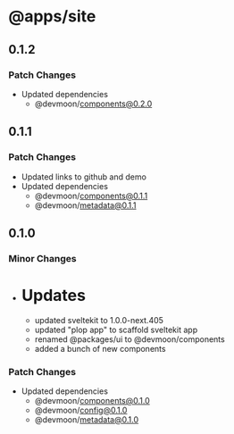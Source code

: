 # @apps/site

## 0.1.2

### Patch Changes

- Updated dependencies
  - @devmoon/components@0.2.0

## 0.1.1

### Patch Changes

- Updated links to github and demo
- Updated dependencies
  - @devmoon/components@0.1.1
  - @devmoon/metadata@0.1.1

## 0.1.0

### Minor Changes

- # Updates
  - updated sveltekit to 1.0.0-next.405
  - updated "plop app" to scaffold sveltekit app
  - renamed @packages/ui to @devmoon/components
  - added a bunch of new components

### Patch Changes

- Updated dependencies
  - @devmoon/components@0.1.0
  - @devmoon/config@0.1.0
  - @devmoon/metadata@0.1.0
